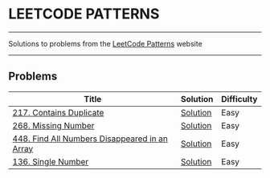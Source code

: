 # LEETCODE PATTERNS

---

Solutions to problems from the [LeetCode Patterns](https://seanprashad.com/leetcode-patterns/) website

---
## Problems

| Title                                                                                                                    | Solution                                                                                                      | Difficulty |
|--------------------------------------------------------------------------------------------------------------------------|---------------------------------------------------------------------------------------------------------------|------------|
| [217. Contains Duplicate](https://leetcode.com/problems/contains-duplicate/)                                             | [Solution](https://github.com/GolubevDS/LeetCodePatterns/blob/main/solutions/containsDuplicate/index.js)      | Easy       |
| [268. Missing Number](https://leetcode.com/problems/missing-number/)                                                     | [Solution](https://github.com/GolubevDS/LeetCodePatterns/tree/main/solutions/missingNumber/index.js)          | Easy       |
| [448. Find All Numbers Disappeared in an Array](https://leetcode.com/problems/find-all-numbers-disappeared-in-an-array/) | [Solution](https://github.com/GolubevDS/LeetCodePatterns/blob/main/solutions/findDisappearedNumbers/index.js) | Easy       |
| [136. Single Number](https://leetcode.com/problems/single-number/)                                                       | [Solution](https://github.com/GolubevDS/LeetCodePatterns/blob/main/solutions/singleNumber/index.js)           | Easy       |
